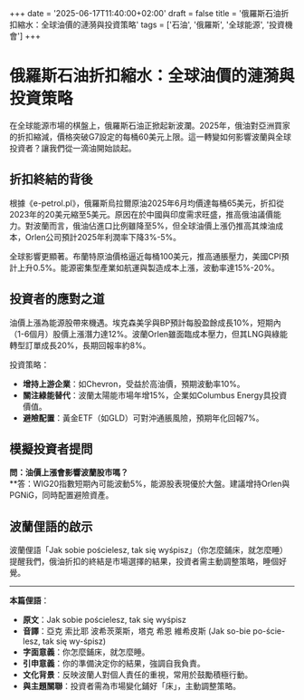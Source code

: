+++ 
date = '2025-06-17T11:40:00+02:00' 
draft = false 
title = '俄羅斯石油折扣縮水：全球油價的漣漪與投資策略' 
tags = ['石油', '俄羅斯', '全球能源', '投資機會'] 
+++

# 俄羅斯石油折扣縮水：全球油價的漣漪與投資策略

在全球能源市場的棋盤上，俄羅斯石油正掀起新波瀾。2025年，俄油對亞洲買家的折扣縮減，價格突破G7設定的每桶60美元上限。這一轉變如何影響波蘭與全球投資者？讓我們從一滴油開始談起。

## 折扣終結的背後

根據《e-petrol.pl》，俄羅斯烏拉爾原油2025年6月均價達每桶65美元，折扣從2023年的20美元縮至5美元。原因在於中國與印度需求旺盛，推高俄油議價能力。對波蘭而言，俄油佔進口比例雖降至5%，但全球油價上漲仍推高其煉油成本，Orlen公司預計2025年利潤率下降3%-5%。

全球影響更顯著。布蘭特原油價格逼近每桶100美元，推高通脹壓力，美國CPI預計上升0.5%。能源密集型產業如航運與製造成本上漲，波動率達15%-20%。

## 投資者的應對之道

油價上漲為能源股帶來機遇。埃克森美孚與BP預計每股盈餘成長10%，短期內（1-6個月）股價上漲潛力達12%。波蘭Orlen雖面臨成本壓力，但其LNG與綠能轉型訂單成長20%，長期回報率約8%。

投資策略：  
- **增持上游企業**：如Chevron，受益於高油價，預期波動率10%。  
- **關注綠能替代**：波蘭太陽能市場年增15%，企業如Columbus Energy具投資價值。  
- **避險配置**：黃金ETF（如GLD）可對沖通脹風險，預期年化回報7%。

## 模擬投資者提問

**問：油價上漲會影響波蘭股市嗎？**  
**答：WIG20指數短期內可能波動5%，能源股表現優於大盤。建議增持Orlen與PGNiG，同時配置避險資產。

## 波蘭俚語的啟示

波蘭俚語「Jak sobie pościelesz, tak się wyśpisz」（你怎麼鋪床，就怎麼睡）提醒我們，俄油折扣的終結是市場選擇的結果，投資者需主動調整策略，睡個好覺。

---

**本篇俚語**：  
- **原文**：Jak sobie pościelesz, tak się wyśpisz  
- **音譯**：亞克 索比耶 波希茨萊斯，塔克 希恩 維希皮斯 (Jak so-bie po-ście-lesz, tak się wy-śpisz)  
- **字面意義**：你怎麼鋪床，就怎麼睡。  
- **引申意義**：你的準備決定你的結果，強調自我負責。  
- **文化背景**：反映波蘭人對個人責任的重視，常用於鼓勵積極行動。  
- **與主題關聯**：投資者需為市場變化鋪好「床」，主動調整策略。